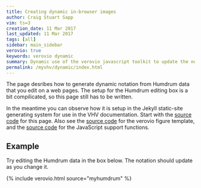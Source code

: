 ```yaml
---
title: Creating dynamic in-browser images
author: Craig Stuart Sapp
vim: ts=3
creation_date: 11 Mar 2017
last_updated: 11 Mar 2017
tags: [all]
sidebar: main_sidebar
verovio: true
keywords: verovio dynamic
summary: Dynamic use of the verovio javascript toolkit to update the notation display of editable Humdrum data on the page.
permalink: /myvhv/dynamic/index.html
---
```


The page desribes how to generate dynamic notation from Humdrum data
that you edit on a web pages.  The setup for the Humdrum editing box
is a bit compilicated, so this page still has to be written.

In the meantime you can observe how it is setup in the Jekyll static-site
generating system for use in the VHV documentation.  Start with the
[source code](https://raw.githubusercontent.com/humdrum-tools/vhv-documentation/gh-pages/myvhv/dynamic/index.md) for this page.  Also see the 
[source code](https://github.com/humdrum-tools/vhv-documentation/blob/gh-pages/_includes/verovio.html) for the verovio figure template, and the
[source code](https://github.com/humdrum-tools/vhv-documentation/blob/gh-pages/_includes/verovio_support_functions.html) for the JavaScript support functions.

## Example ##

Try editing the Humdrum data in the box below.  The notation should update
as you change it.

{% include verovio.html
	source="myhumdrum"
%}

<script type="text/humdrum" id="myhumdrum">
**kern
*M4/4
=1-
4c
4c
4g
4g
=2
4a
4a
2g
=3
4f
4f
4e
4e
=4
4d
4d
2c;
==
*-
</script>



